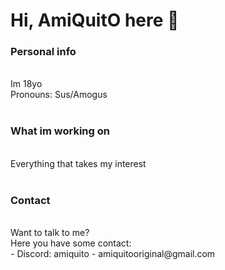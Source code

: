 # Hi, AmiQuitO  <!-- // Konrad Hoffmann Silva --> here 👋

<h3> Personal info </h3></br>
Im 18yo </br>
Pronouns: Sus/Amogus </br></br>

<h3> What im working on </h3></br>
Everything that takes my interest</br></br>

<h3> Contact </h3> </br>
Want to talk to me? </br>
Here you have some contact: </br>
 - Discord: amiquito
 - amiquitooriginal@gmail.com



<!--🌱 I’m currently learning HTML5, CSS3, JavaScript, MySQL, PHP, C# </br>
🔭 I’m currently working on mastering JavaScript </br>
📫 How to reach me: </br>

- Discord: AmiQuitO#0831 (best way)
- amiquitooriginal@gmail.com

⚡ Fun fact: </br>

- I don't like python, it makes me go crazy!
- C# is the best!

**AmiQuitO/amiquito** is a ✨ _special_ ✨ repository because its `README.md` (this file) appears on your GitHub profile.

Here are some ideas to get you started:

- 
- 🌱 I’m currently learning ...
- 👯 I’m looking to collaborate on ...
- 🤔 I’m looking for help with ...
- 💬 Ask me about ...
- 📫 How to reach me: ...
- 😄 Pronouns: ...
- ⚡ Fun fact: ...
-->
